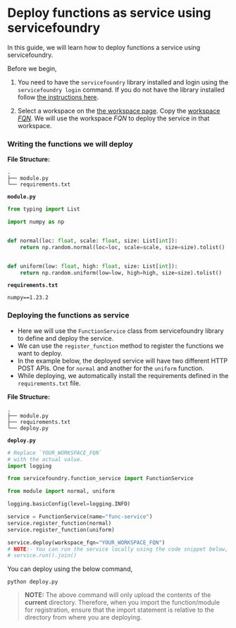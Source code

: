 # Deploy functions as service using servicefoundry

In this guide, we will learn how to deploy functions a service using servicefoundry.

Before we begin,
1. You need to have the `servicefoundry`
library installed and login using the `servicefoundry login` command. If you do not have the library installed follow [the instructions here](quickstart/install-and-workspace.md).

2. Select a workspace on the [the workspace page](https://app.truefoundry.com/workspace). Copy the [workspace _FQN_](../concepts/workspace.md). We will use the workspace _FQN_ to deploy the service in that workspace.

### Writing the functions we will deploy

**File Structure:**
```
.
├── module.py
└── requirements.txt
```

**`module.py`**
```python
from typing import List

import numpy as np


def normal(loc: float, scale: float, size: List[int]):
    return np.random.normal(loc=loc, scale=scale, size=size).tolist()


def uniform(low: float, high: float, size: List[int]):
    return np.random.uniform(low=low, high=high, size=size).tolist()
```

**`requirements.txt`**
```
numpy==1.23.2
```

### Deploying the functions as service

* Here we will use the `FunctionService` class from servicefoundry library to define and deploy the service.
* We can use the `register_function` method to register the functions we want to deploy.
* In the example below, the deployed service will have two different HTTP POST APIs. One for `normal` and another for the `uniform` function.
* While deploying, we automatically install the requirements defined in the `requirements.txt` file.

**File Structure:**

```
.
├── module.py
├── requirements.txt
└── deploy.py
```

**`deploy.py`**
```python
# Replace `YOUR_WORKSPACE_FQN`
# with the actual value.
import logging

from servicefoundry.function_service import FunctionService

from module import normal, uniform

logging.basicConfig(level=logging.INFO)

service = FunctionService(name="func-service")
service.register_function(normal)
service.register_function(uniform)

service.deploy(workspace_fqn="YOUR_WORKSPACE_FQN")
# NOTE:- You can run the service locally using the code snippet below,
# service.run().join()
```

You can deploy using the below command, 
```shell
python deploy.py
```

> **NOTE:** The above command will only upload the contents of the **current** directory. Therefore, when you import the function/module for registration, ensure that the import statement is relative to the directory from where you are deploying.